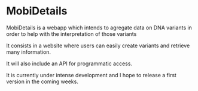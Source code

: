 # MobiDetails
MobiDetails is a webapp which intends to agregate data on DNA variants in order to help with the interpretation of those variants

It consists in a website where users can easily create variants and retrieve many information.

It will also include an API for programmatic access.

It is currently under intense development and I hope to release a first version in the coming weeks.
